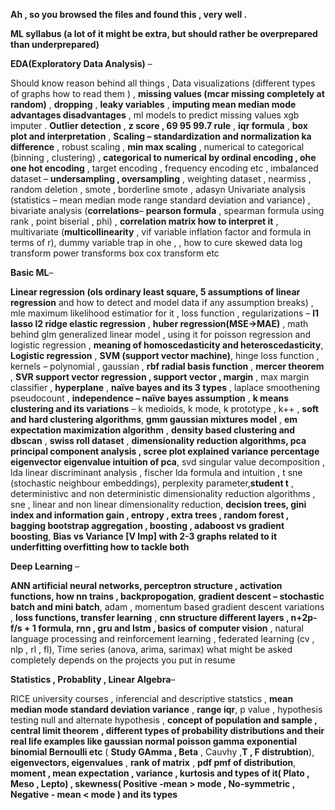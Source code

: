 **Ah , so you browsed the files and found this , very well .**

**ML syllabus (a lot of it might be extra, but should rather be overprepared than underprepared)**

**EDA(Exploratory Data Analysis)** –

Should know reason behind all things , Data visualizations (different types of graphs how to read them ) , **missing values (mcar missing completely at random)**
, **dropping** , **leaky variables** , **imputing mean median mode advantages disadvantages** , ml models to predict missing values xgb imputer . **Outlier detection** , **z score , 69 95 99.7 rule** , **iqr formula** , 
**box plot and interpretation** , **Scaling – standardization and normalization ka difference** , robust scaling , **min max scaling** , numerical to categorical (binning , clustering) , 
**categorical to numerical by ordinal encoding , ohe one hot encoding** , target encoding , frequency encoding etc , imbalanced dataset – **undersampling , oversampling** , weighting dataset , nearmiss ,
random deletion , smote , borderline smote , adasyn 
Univariate analysis (statistics – mean median mode range standard deviation and variance) , bivariate analysis (**correlations**– **pearson formula** , spearman formula using rank , point biserial , phi) ,
**correlation matrix how to interpret it** , multivariate (**multicollinearity** , vif variable inflation factor and formula in terms of r), dummy variable trap in ohe ,
, how to cure skewed data log transform power transforms box cox transform etc 


**Basic ML**– 

**Linear regression (ols ordinary least square, 5 assumptions of linear regression** and how to detect and model data if any assumption breaks) , mle maximum likelihood estimatior for it , loss function ,
regularizations – **l1 lasso l2 ridge elastic regression** , **huber regression(MSE->MAE)** , math behind glm generalized linear model , using it for poisson regression and logistic regression ,
**meaning of homoscedasticity and heteroscedasticity**, **Logistic regression** , **SVM (support vector machine)**, hinge loss function , kernels – polynomial , gaussian , **rbf radial basis function** ,
**mercer theorem** , **SVR support vector regression , support vector , margin** , max margin classifier , **hyperplane** , **naïve bayes and its 3 types** , laplace smoothening pseudocount ,
**independence – naïve bayes assumption** , **k means clustering and its variations** – k medioids, k mode, k prototype , k++ , **soft and hard clustering algorithms**, **gmm gaussian mixtures model** ,
**em expectation maximization algorithm** , **density based clustering and dbscan** , **swiss roll dataset** , **dimensionality reduction algorithms, pca principal component analysis , 
scree plot explained variance percentage eigenvector eigenvalue intuition of pca**, svd singular value decomposition , lda linear discriminant analysis , fischer lda formula and intuition ,
t sne (stochastic neighbour embeddings), perplexity parameter,**student t** , deterministivc and non deterministic dimensionality reduction algorithms , sne , linear and non linear dimensionality reduction, 
**decision trees, gini index and information gain , entropy , extra trees , random forest , bagging bootstrap aggregation , boosting , adaboost vs gradient boosting**, **Bias vs Variance [V Imp] with 2-3 graphs related to it underfitting overfitting how to tackle both** 


**Deep Learning** –

**ANN artificial neural networks, perceptron structure , activation functions, how nn trains , backpropogation**, **gradient descent – stochastic batch and mini batch**, adam ,
momentum based gradient descent variations , **loss functions, transfer learning** , **cnn structure different layers , n+2p-f/s + 1 formula**, **rnn , gru and lstm , basics of computer vision** 
, natural language processing and reinforcement learning , federated learning (cv , nlp , rl , fl), Time series (anova, arima, sarimax) 
what might be asked completely depends on the projects you put in resume 


**Statistics , Probablity , Linear Algebra**– 

RICE university courses , inferencial and descriptive statstics , **mean median mode standard deviation variance** , **range iqr**, p value , hypothesis testing null and alternate hypothesis , 
**concept of population and sample , central limit theorem** **, different types of probability distributions and their real life examples like gaussian normal poisson gamma exponential binomial Bernoulli etc** ( **Study GAmma , Beta** , Cauvhy  ,**T , F distrubtion**), 
**eigenvectors, eigenvalues** , **rank of matrix** , **pdf pmf of distribution**, **moment , mean expectation , variance , kurtosis and types of it( Plato , Meso , Lepto) , skewness( Positive -mean > mode , No-symmetric , Negative - mean < mode  ) and its types**
